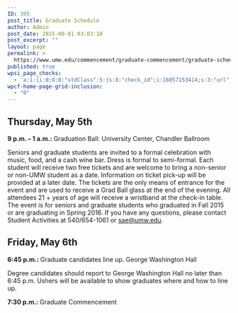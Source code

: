 ```yaml
---
ID: 395
post_title: Graduate Schedule
author: Admin
post_date: 2015-08-01 03:03:10
post_excerpt: ""
layout: page
permalink: >
  https://www.umw.edu/commencement/graduate-commencement/graduate-schedule/
published: true
wpsi_page_checks:
  - 'a:1:{i:0;O:8:"stdClass":5:{s:8:"check_id";i:16057153414;s:3:"url";s:72:"http://www.umw.edu/commencement/graduate-commencement/graduate-schedule/";s:6:"status";s:8:"checking";s:6:"_links";O:8:"stdClass":1:{s:9:"pagecheck";s:65:"https://api.siteimprove.com/v1/sites/448702/pagecheck/16057153414";}s:4:"time";i:1458152547;}}'
wpcf-home-page-grid-inclusion:
  - "0"
---
```

<h2>Thursday, May 5th</h2>
<strong>9 p.m. – 1 a.m.: </strong>Graduation Ball: University Center, Chandler Ballroom

Seniors and graduate students are invited to a formal celebration with music, food, and a cash wine bar. Dress is formal to semi-formal. Each student will receive two free tickets and are welcome to bring a non-senior or non-UMW student as a date. Information on ticket pick-up will be provided at a later date. The tickets are the only means of entrance for the event and are used to receive a Grad Ball glass at the end of the evening. All attendees 21 + years of age will receive a wristband at the check-in table. The event is for seniors and graduate students who graduated in Fall 2015 or are graduating in Spring 2016. If you have any questions, please contact Student Activities at 540/654-1061 or sae@umw.edu.
<h2>Friday, May 6th</h2>
<strong>6:45 p.m.: </strong>Graduate candidates line up. George Washington Hall

Degree candidates should report to George Washington Hall no later than 6:45 p.m. Ushers will be available to show graduates where and how to line up.

<strong>7:30 p.m.: </strong>Graduate Commencement